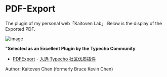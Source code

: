 # PDF-Export
The plugin of my personal web「Kaitoven Lab」
Below is the display of the Exported PDF.

![image](https://github.com/user-attachments/assets/7e540251-4bb5-4942-add8-52cdcc4b372a)


**"Selected as an Excellent Plugin by the Typecho Community**

- [PDFExport](#pdfexport) - [入选 Typecho 社区优质插件](https://typecho.work/archives/PDFPreview.html)

Author: Kaitoven Chen (formerly Bruce Kevin Chen)
